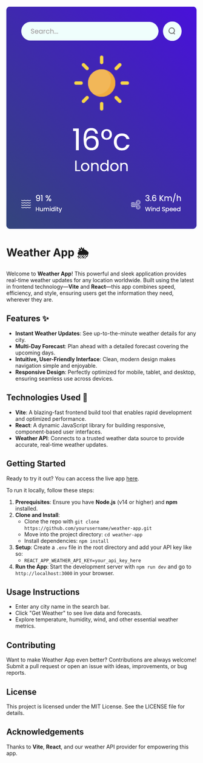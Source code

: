 **![Weather App Preview](src/assets/weatherimg.png)**

# Weather App 🌦️

Welcome to **Weather App**! This powerful and sleek application provides real-time weather updates for any location worldwide. Built using the latest in frontend technology—**Vite** and **React**—this app combines speed, efficiency, and style, ensuring users get the information they need, wherever they are.

## Features ✨

- **Instant Weather Updates**: See up-to-the-minute weather details for any city.
- **Multi-Day Forecast**: Plan ahead with a detailed forecast covering the upcoming days.
- **Intuitive, User-Friendly Interface**: Clean, modern design makes navigation simple and enjoyable.
- **Responsive Design**: Perfectly optimized for mobile, tablet, and desktop, ensuring seamless use across devices.

## Technologies Used 🔧

- **Vite**: A blazing-fast frontend build tool that enables rapid development and optimized performance.
- **React**: A dynamic JavaScript library for building responsive, component-based user interfaces.
- **Weather API**: Connects to a trusted weather data source to provide accurate, real-time weather updates.

## Getting Started

Ready to try it out? You can access the live app [here](https://example.com/your-live-app-link).

To run it locally, follow these steps:

1. **Prerequisites**: Ensure you have **Node.js** (v14 or higher) and **npm** installed.
2. **Clone and Install**:
    - Clone the repo with `git clone https://github.com/yourusername/weather-app.git`
    - Move into the project directory: `cd weather-app`
    - Install dependencies: `npm install`
3. **Setup**: Create a `.env` file in the root directory and add your API key like so:
    - `REACT_APP_WEATHER_API_KEY=your_api_key_here`
4. **Run the App**: Start the development server with `npm run dev` and go to `http://localhost:3000` in your browser.

## Usage Instructions

- Enter any city name in the search bar.
- Click "Get Weather" to see live data and forecasts.
- Explore temperature, humidity, wind, and other essential weather metrics.

## Contributing

Want to make Weather App even better? Contributions are always welcome! Submit a pull request or open an issue with ideas, improvements, or bug reports.

## License

This project is licensed under the MIT License. See the LICENSE file for details.

## Acknowledgements

Thanks to **Vite**, **React**, and our weather API provider for empowering this app. 

